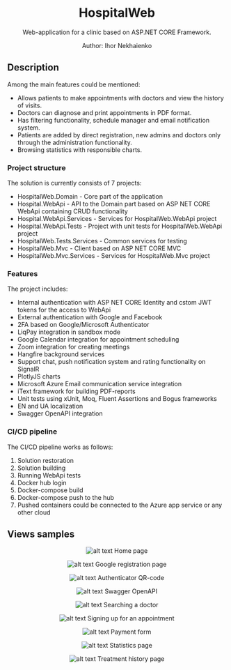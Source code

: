 <div align="center">  

# HospitalWeb

Web-application for a clinic based on ASP.NET CORE Framework.

Author: Ihor Nekhaienko

</div>  

## Description
Among the main features could be mentioned:
- Allows patients to make appointments with doctors and view the history of visits.
- Doctors can diagnose and print appointments in PDF format.
- Has filtering functionality, schedule manager and email notification system.
- Patients are added by direct registration, new admins and doctors only through the administration functionality.
- Browsing statistics with responsible charts.

### Project structure
The solution is currently consists of 7 projects:
- HospitalWeb.Domain - Core part of the application
- Hospital.WebApi - API to the Domain part based on ASP NET CORE WebApi containing CRUD functionality
- Hospital.WebApi.Services - Services for HospitalWeb.WebApi project
- Hospital.WebApi.Tests - Project with unit tests for HospitalWeb.WebApi project
- HospitalWeb.Tests.Services - Common services for testing
- HospitalWeb.Mvc - Client based on ASP NET CORE MVC 
- HospitalWeb.Mvc.Services - Services for HospitalWeb.Mvc project

### Features
The project includes:
- Internal authentication with ASP NET CORE Identity and cstom JWT tokens for the access to WebApi 
- External authentication with Google and Facebook
- 2FA based on Google/Microsoft Authenticator
- LiqPay integration in sandbox mode
- Google Calendar integration for appointment scheduling
- Zoom integration for creating meetings
- Hangfire background services
- Support chat, push notification system and rating functionality on SignalR
- PlotlyJS charts
- Microsoft Azure Email communication service integration 
- iText framework for building PDF-reports
- Unit tests using xUnit, Moq, Fluent Assertions and Bogus frameworks
- EN and UA localization
- Swagger OpenAPI integration

### CI/CD pipeline
The CI/CD pipeline works as follows:
1) Solution restoration
2) Solution building
3) Running WebApi tests
4) Docker hub login
5) Docker-compose build
6) Docker-compose push to the hub
7) Pushed containers could be connected to the Azure app service or any other cloud


## Views samples
<div align="center">  

![alt text](https://imgur.com/dYzd0Po.png)
Home page

![alt text](https://imgur.com/LIMTjCH)
Google registration page

![alt text](https://imgur.com/epn6vX2)
Authenticator QR-code

![alt text](https://imgur.com/9QaCPL8)
Swagger OpenAPI

![alt text](https://imgur.com/gSqGanH)
Searching a doctor

![alt text](https://imgur.com/GyePl6Y)
Signing up for an appointment

![alt text](https://imgur.com/zAML6aN)
Payment form

![alt text](https://imgur.com/gADQjPl)
Statistics page

![alt text](https://imgur.com/9YKjF4V)
Treatment history page

</div>  
